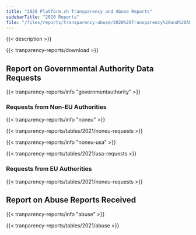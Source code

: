 ```yaml
---
title: "2020 Platform.sh Transparency and Abuse Reports"
sidebarTitle: "2020 Reports"
file: "/files/reports/transparency-abuse/2020%20Transparency%20and%20Abuse%20Report%20.pdf"
---
```


{{< description >}}

{{< tranparency-reports/download >}}

## Report on Governmental Authority Data Requests

{{< tranparency-reports/info "governmentauthority" >}}

### Requests from Non-EU Authorities

{{< tranparency-reports/info "noneu" >}}

{{< tranparency-reports/tables/2021/noneu-requests >}}

{{< tranparency-reports/info "noneu-usa" >}}

{{< tranparency-reports/tables/2021/usa-requests >}}

### Requests from EU Authorities

{{< tranparency-reports/tables/2021/noneu-requests >}}

## Report on Abuse Reports Received 

{{< tranparency-reports/info "abuse" >}}

{{< tranparency-reports/tables/2021/abuse >}}

